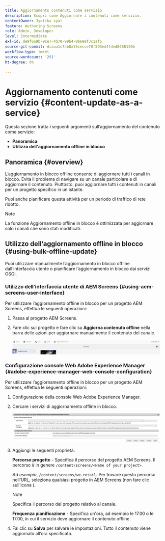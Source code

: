 ```yaml
---
title: Aggiornamento contenuti come servizio
description: Scopri come Aggiornare i contenuti come servizio.
contentOwner: Jyotika syal
feature: Authoring Screens
role: Admin, Developer
level: Intermediate
exl-id: de9f669b-9ce7-4d70-99b4-0b69ef3c1af5
source-git-commit: dcaaa1c7ab0a55cecce70f593ed4fded8468130b
workflow-type: tm+mt
source-wordcount: '291'
ht-degree: 0%

---
```


# Aggiornamento contenuti come servizio {#content-update-as-a-service}

Questa sezione tratta i seguenti argomenti sull’aggiornamento del contenuto come servizio:

* **Panoramica**
* **Utilizzo dell&#39;aggiornamento offline in blocco**

<!--
>[!CAUTION]
>
>This AEM Screens functionality is only available, if you have installed AEM 6.3 Feature Pack 3 or AEM 6.4 Screens Feature Pack 1.
>
>To get access to this Feature Pack, contact Adobe Support and request access. When you have permission you can download it from Package Share. -->

## Panoramica {#overview}

L’aggiornamento in blocco offline consente di aggiornare tutti i canali in blocco. Evita il problema di navigare su un canale particolare e di aggiornare il contenuto. Piuttosto, puoi aggiornare tutti i contenuti in canali per un progetto specifico in un istante.

Puoi anche pianificare questa attività per un periodo di traffico di rete ridotto.

>[!NOTE]
>
>La funzione Aggiornamento offline in blocco è ottimizzata per aggiornare solo i canali che sono stati modificati.

## Utilizzo dell’aggiornamento offline in blocco {#using-bulk-offline-update}

Puoi utilizzare manualmente l’aggiornamento in blocco offline dall’interfaccia utente o pianificare l’aggiornamento in blocco dai servizi OSGi.

### Utilizzo dell’interfaccia utente di AEM Screens {#using-aem-screens-user-interface}

Per utilizzare l’aggiornamento offline in blocco per un progetto AEM Screens, effettua le seguenti operazioni:

1. Passa al progetto AEM Screens.
1. Fare clic sul progetto e fare clic su **Aggiorna contenuto offline** nella barra delle azioni per aggiornare manualmente il contenuto del canale.

   ![schermata_shot_2018-04-24alle122256pm](assets/screen_shot_2018-04-24at122256pm.png)

### Configurazione console Web Adobe Experience Manager {#adobe-experience-manager-web-console-configuration}

Per utilizzare l’aggiornamento offline in blocco per un progetto AEM Screens, effettua le seguenti operazioni:

1. Configurazione della console Web Adobe Experience Manager.
1. Cercare i servizi di aggiornamento offline in blocco.

   ![schermata_shot_2018-04-24alle121428pm](assets/screen_shot_2018-04-24at121428pm.png)

1. Aggiungi le seguenti proprietà:

   **Percorso progetto** - Specifica il percorso del progetto AEM Screens. Il percorso è in genere `/content/screens/<Name of your project>`.

   *Ad esempio*, `/content/screens/we-retail`. Per trovare questo percorso nell’URL, seleziona qualsiasi progetto in AEM Screens (non fare clic sull’icona ).

   >[!NOTE]
   >
   >Specifica il percorso del progetto relativo al canale.

   **Frequenza pianificazione** - Specifica un&#39;ora, ad esempio le 17.00 o le 17.00, in cui il servizio deve aggiornare il contenuto offline.

1. Fai clic su **Salva** per salvare le impostazioni. Tutto il contenuto viene aggiornato all’ora specificata.
